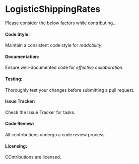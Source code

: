 # LogisticShippingRates

Please consider the below factors while contributing...

#### Code Style:
Maintain a consistent code style for *readability*.

#### Documentation:
Ensure well-documented code for *effective collaboration*.

#### Testing:
Thoroughly test your changes before submitting a pull request.

#### Issue Tracker:
Check the Issue Tracker for tasks.

#### Code Review:
All contributions undergo a code review process.

#### Licensing:
COntributions are licensed.
